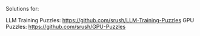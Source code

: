 Solutions for:

LLM Training Puzzles: https://github.com/srush/LLM-Training-Puzzles
GPU Puzzles: https://github.com/srush/GPU-Puzzles
